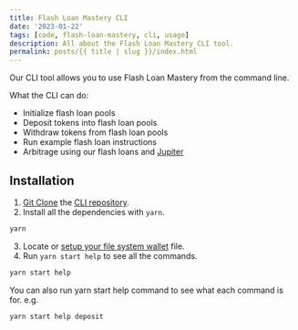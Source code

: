 ```yaml
---
title: Flash Loan Mastery CLI
date: '2023-01-22'
tags: [code, flash-loan-mastery, cli, usage]
description: All about the Flash Loan Mastery CLI tool.
permalink: posts/{{ title | slug }}/index.html
---
```


Our CLI tool allows you to use Flash Loan Mastery from the command line.

What the CLI can do:

- Initialize flash loan pools
- Deposit tokens into flash loan pools
- Withdraw tokens from flash loan pools
- Run example flash loan instructions
- Arbitrage using our flash loans and [Jupiter](https://jup.ag/)


## Installation

1. [Git Clone](https://git-scm.com/docs/git-clone) the [CLI repository](https://github.com/moshthepitt/flash-loan-mastery-cli).
2. Install all the dependencies with `yarn`.

```sh
yarn
```
3. Locate or [setup your file system wallet](https://docs.solana.com/wallet-guide/file-system-wallet#:~:text=A%20file%20system%20wallet%20exists,system%20wallet%20is%20not%20recommended.) file.
4. Run `yarn start help` to see all the commands.

```sh
yarn start help
```

You can also run yarn start help command to see what each command is for. e.g.

```sh
yarn start help deposit
```